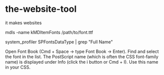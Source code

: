# the-website-tool
it makes websites






mdls -name kMDItemFonts /path/to/font.ttf

system_profiler SPFontsDataType | grep "Full Name"


Open Font Book (Cmd + Space → type Font Book → Enter).
Find and select the font in the list.
The PostScript name (which is often the CSS font-family name) is displayed under Info (click the i button or Cmd + I).
Use this name in your CSS.



